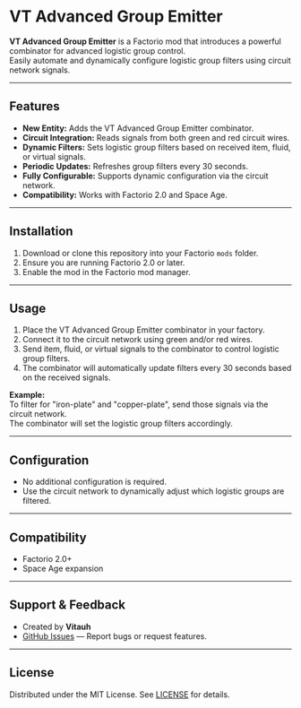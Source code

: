 # VT Advanced Group Emitter

**VT Advanced Group Emitter** is a Factorio mod that introduces a powerful combinator for advanced logistic group control.  
Easily automate and dynamically configure logistic group filters using circuit network signals.

---

## Features

- **New Entity:** Adds the VT Advanced Group Emitter combinator.
- **Circuit Integration:** Reads signals from both green and red circuit wires.
- **Dynamic Filters:** Sets logistic group filters based on received item, fluid, or virtual signals.
- **Periodic Updates:** Refreshes group filters every 30 seconds.
- **Fully Configurable:** Supports dynamic configuration via the circuit network.
- **Compatibility:** Works with Factorio 2.0 and Space Age.

---

## Installation

1. Download or clone this repository into your Factorio `mods` folder.
2. Ensure you are running Factorio 2.0 or later.
3. Enable the mod in the Factorio mod manager.

---

## Usage

1. Place the VT Advanced Group Emitter combinator in your factory.
2. Connect it to the circuit network using green and/or red wires.
3. Send item, fluid, or virtual signals to the combinator to control logistic group filters.
4. The combinator will automatically update filters every 30 seconds based on the received signals.

**Example:**  
To filter for "iron-plate" and "copper-plate", send those signals via the circuit network.  
The combinator will set the logistic group filters accordingly.

---

## Configuration

- No additional configuration is required.
- Use the circuit network to dynamically adjust which logistic groups are filtered.

---

## Compatibility

- Factorio 2.0+
- Space Age expansion

---

## Support & Feedback

- Created by **Vitauh**
- [GitHub Issues](https://github.com/CharlesPicard/VT-Advanced-Group-Emitter/issues) — Report bugs or request features.

---

## License

Distributed under the MIT License. See [LICENSE](LICENSE) for details.
